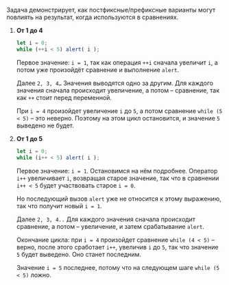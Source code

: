 Задача демонстрирует, как постфиксные/префиксные варианты могут повлиять на результат, когда используются в сравнениях.

1. **От 1 до 4**

    ```js run
    let i = 0;
    while (++i < 5) alert( i );
    ```

    Первое значение: `i = 1`, так как операция `++i` сначала увеличит `i`, а потом уже произойдёт сравнение и выполнение `alert`.

    Далее `2, 3, 4…` Значения выводятся одно за другим. Для каждого значения сначала происходит увеличение, а потом – сравнение, так как `++` стоит перед переменной.

    При `i = 4` произойдет увеличение `i` до `5`, а потом сравнение `while (5 < 5)` – это неверно. Поэтому на этом цикл остановится, и значение `5` выведено не будет.
2. **От 1 до 5**

    ```js run
    let i = 0;
    while (i++ < 5) alert( i );
    ```

    Первое значение: `i = 1`. Остановимся на нём подробнее. Оператор `i++` увеличивает `i`, возвращая старое значение, так что в сравнении `i++ < 5` будет участвовать старое `i = 0`.

    Но последующий вызов `alert` уже не относится к этому выражению, так что получит новый `i = 1`.

    Далее `2, 3, 4..` Для каждого значения сначала происходит сравнение, а потом – увеличение, и затем срабатывание `alert`.

    Окончание цикла: при `i = 4` произойдет сравнение `while (4 < 5)` – верно, после этого сработает `i++`, увеличив `i` до `5`, так что значение `5` будет выведено. Оно станет последним.

    Значение `i = 5` последнее, потому что на следующем шаге `while (5 < 5)` ложно.
